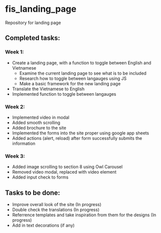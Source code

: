 # fis_landing_page
Repository for landing page

## Completed tasks:
### Week 1:
- Create a landing page, with a function to toggle between English and Vietnamese
  - Examine the current landing page to see what is to be included
  - Research how to toggle between langauges using JS
  - Make a basic framework for the new landing page
- Translate the Vietnamese to English
- Implemented function to toggle between langauges

### Week 2:
- Implemented video in modal
- Added smooth scrolling
- Added brochure to the site
- Implemented the forms into the site proper using google app sheets
- Added actions (alert, reload) after form successfully submits the information

### Week 3:
- Added image scrolling to section 8 using Owl Carousel
- Removed video modal, replaced with video element
- Added input check to forms

## Tasks to be done:
- Improve overall look of the site (In progress)
- Double check the translations (In progress)
- Referrence templates and take inspiration from them for the designs (In progress)
- Add in text decorations (if any)
